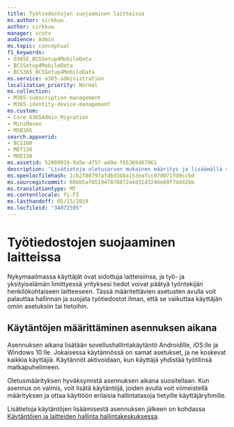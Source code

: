 ```yaml
---
title: Työtiedostojen suojaaminen laitteissa
ms.author: sirkkuw
author: sirkkuw
manager: scotv
audience: Admin
ms.topic: conceptual
f1_keywords:
- O365E_BCSSetup4MobileData
- BCSSetup4MobileData
- BCS365_BCSSetup4MobileData
ms.service: o365-administration
localization_priority: Normal
ms.collection:
- M365-subscription-management
- M365-identity-device-management
ms.custom:
- Core_O365Admin_Migration
- MiniMaven
- MSB365
search.appverid:
- BCS160
- MET150
- MOE150
ms.assetid: 52089919-9a5e-475f-a49a-f65369487861
description: 'Lisätietoja oletusarvon mukainen määritys ja lisäämällä sovelluksen hallintakäytäntöjä yrityksen mobiililaitteissa käyttäjien henkilökohtaisten tietojen suojaamiseksi. '
ms.openlocfilehash: 1cb2f8079fafd6d3bba153eafcc07d071fd9ccbd
ms.sourcegitcommit: 66bb5af851947078872a4d31d3246e69f7dd42bb
ms.translationtype: MT
ms.contentlocale: fi-FI
ms.lasthandoff: 05/15/2019
ms.locfileid: "34072595"
---
```

# <a name="protect-work-files-on-devices"></a>Työtiedostojen suojaaminen laitteissa

Nykymaailmassa käyttäjät ovat sidottuja laitteisiinsa, ja työ- ja yksityiselämän limittyessä yrityksesi tiedot voivat päätyä työntekijän henkilökohtaiseen laitteeseen. Tässä määritettävien asetusten avulla voit palauttaa hallinnan ja suojata työtiedostot ilman, että se vaikuttaa käyttäjän omiin asetuksiin tai tietoihin.
  
## <a name="configuring-policies-during-setup"></a>Käytäntöjen määrittäminen asennuksen aikana

Asennuksen aikana lisätään sovellushallintakäytäntö Androidille, iOS:lle ja Windows 10:lle. Jokaisessa käytännössä on samat asetukset, ja ne koskevat kaikkia käyttäjiä. Käytännöt aktivoidaan, kun käyttäjä yhdistää työtilinsä matkapuhelimeen.
  
Oletusmäärityksen hyväksymistä asennuksen aikana suositellaan. Kun asennus on valmis, voit lisätä käytäntöjä, joiden avulla voit viimeistellä määrityksen ja ottaa käyttöön erilaisia hallintatasoja tietyille käyttäjäryhmille.
  
Lisätietoja käytäntöjen lisäämisestä asennuksen jälkeen on kohdassa [Käytäntöjen ja laitteiden hallinta hallintakeskuksessa](manage.md).
  

